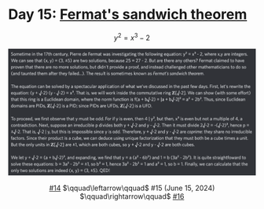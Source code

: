 # Day 15: [Fermat's sandwich theorem](https://mathworld.wolfram.com/FermatsSandwichTheorem.html)

$$y^2=x^3-2$$

<picture><img alt="Day 15" src="0015.png"></picture>

<center><a href="0014.html">#14</a> $\qquad\leftarrow\qquad$ #15 (June 15, 2024) $\qquad\rightarrow\qquad$ <a href="0016.html">#16</a></center>